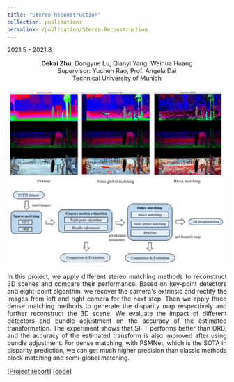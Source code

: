 ```yaml
---
title: "Stereo Reconstruction"
collection: publications
permalink: /publication/Stereo-Reconstruction
---
```


2021.5 - 2021.8

<center>
<b>Dekai Zhu</b>, Dongyue Lu, Qianyi Yang, Weihua Huang <br /> 
Supervisor: Yuchen Rao, Prof. Angela Dai <br /> 
Technical University of Munich 
</center>


![shape](../images/stereo.png)


<p align = "justify"> 
In this project, we apply different stereo matching methods to reconstruct 3D scenes and compare their performance. Based on key-point detectors and eight-point algorithm, we recover the camera's extrinsic and rectify the images from left and right camera for the next step. Then we apply three dense matching methods to generate the disparity map respectively and further reconstruct the 3D scene. We evaluate the impact of different detectors and bundle adjustment on the accuracy of the estimated transformation. The experiment shows that SIFT performs better than ORB, and the accuracy of the estimated transform is also improved after using bundle adjustment. For dense matching, with PSMNet, which is the SOTA in disparity prediction, we can get much higher precision than classic methods block matching and semi-global matching.
</p>

[[Project report](http://dylanorange.github.io/files/3d.pdf)]
[[code](https://github.com/Dekai21/Stereo_Reconstruction)]
